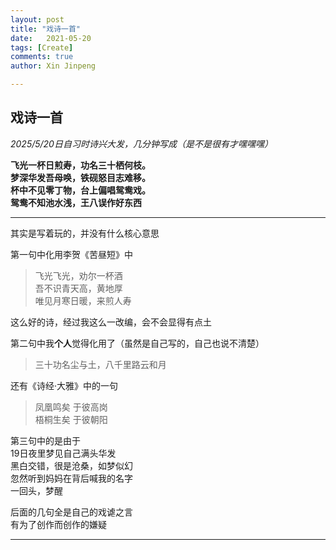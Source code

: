```yaml
---
layout: post
title: "戏诗一首"
date:   2021-05-20
tags: [Create]
comments: true
author: Xin Jinpeng

---
```


## 戏诗一首
*2025/5/20日自习时诗兴大发，几分钟写成（是不是很有才嘿嘿嘿）*

**飞光一杯日煎寿，功名三十栖何枝。  
梦深华发吾母唤，铁砚怒目志难移。  
杯中不见零丁物，台上偏唱鸳鸯戏。  
鸳鸯不知池水浅，王八误作好东西**  

------------
其实是写着玩的，并没有什么核心意思
  
第一句中化用李贺《苦昼短》中
>飞光飞光，劝尔一杯酒  
吾不识青天高，黄地厚  
唯见月寒日暖，来煎人寿  

这么好的诗，经过我这么一改编，会不会显得有点土

第二句中我**个人**觉得化用了（虽然是自己写的，自己也说不清楚）
>三十功名尘与土，八千里路云和月

还有《诗经·大雅》中的一句
>凤凰鸣矣  于彼高岗  
梧桐生矣  于彼朝阳  

第三句中的是由于  
19日夜里梦见自己满头华发  
黑白交错，很是沧桑，如梦似幻  
忽然听到妈妈在背后喊我的名字  
一回头，梦醒  

后面的几句全是自己的戏谑之言  
有为了创作而创作的嫌疑  

------------
